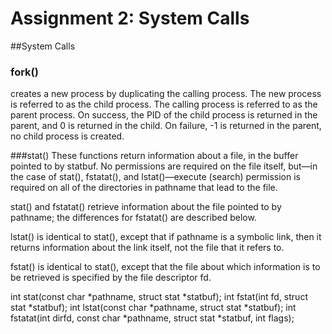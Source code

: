# Assignment 2: System Calls

##System Calls

### fork()
creates a new process by duplicating the calling process. The new process is referred to as the child process.
The calling process is referred to as the parent process. On success, the PID of the child process is returned in the parent, and 0 is returned in the child.  On failure, -1 is returned in the parent, no child process is created.

###stat()
These functions return information about a file, in the buffer pointed to by statbuf. No permissions are required on the file itself, but—in the case of stat(), fstatat(), and lstat()—execute (search) permission is required on all of the directories in pathname that lead to the file.

stat() and fstatat() retrieve information about the file pointed to by pathname; the differences for fstatat() are described below.

lstat() is identical to stat(), except that if pathname is a symbolic link, then it returns information about the link itself, not the file that it refers to.

fstat() is identical to stat(), except that the file about which information is to be retrieved is specified by the file descriptor fd.

int stat(const char *pathname, struct stat *statbuf);
int fstat(int fd, struct stat *statbuf);
int lstat(const char *pathname, struct stat *statbuf);
int fstatat(int dirfd, const char *pathname, struct stat *statbuf, int flags);
